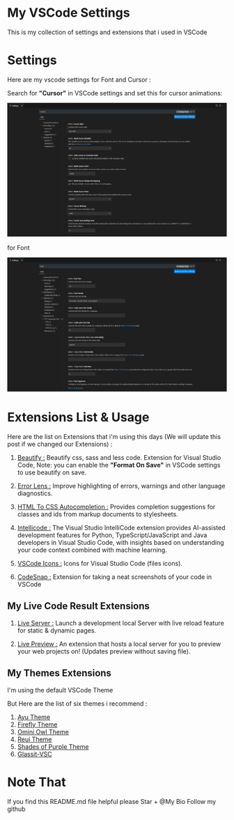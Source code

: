 # My VSCode Settings

This is my collection of settings and extensions that i used in VSCode

# Settings

Here are my vscode settings for Font and Cursor :  
  
Search for **"Cursor"** in VSCode settings and set this for cursor animations:

![screenshot-1](screenshot-1.png)

for Font

![screenshot-1](screenshot-2.png)

# Extensions List & Usage

Here are the list on Extensions that i'm using this days (We will update this post if we changed our Extensions) :

1. <a href="https://github.com/mike7515/code-beautifier" target="_blank">Beautify :</a> Beautify css, sass and less code. Extension for Visual Studio Code, Note: you can enable the **"Format On Save"** in VSCode settings to use beautify on save.

2. <a href="https://github.com/usernamehw/vscode-error-lens" target="_blank">Error Lens :</a> Improve highlighting of errors, warnings and other language diagnostics.

3. <a href="https://github.com/solnurkarim/HTML-to-CSS-autocompletion" target="_blank">HTML To CSS Autocompletion :</a> Provides completion suggestions for classes and ids from markup documents to stylesheets.

4. <a href="https://github.com/MicrosoftDocs/intellicode" target="_blank">Intellicode :</a> The Visual Studio IntelliCode extension provides AI-assisted development features for Python, TypeScript/JavaScript and Java developers in Visual Studio Code, with insights based on understanding your code context combined with machine learning.

5. <a href="https://github.com/vscode-icons/vscode-icons" target="_blank">VSCode Icons :</a> Icons for Visual Studio Code (files icons).

6. <a href="https://github.com/kufii/CodeSnap" target="_blank">CodeSnap :</a> Extension for taking a neat screenshots of your code in VSCode

## My Live Code Result Extensions

1. <a href="https://github.com/ritwickdey/vscode-live-server" target="_blank">Live Server :</a> Launch a development local Server with live reload feature for static & dynamic pages.

2. <a href="https://github.com/microsoft/vscode-livepreview" target="_blank">Live Preview :</a> An extension that hosts a local server for you to preview your web projects on! (Updates preview without saving file).

## My Themes Extensions

I'm using the default VSCode Theme

But Here are the list of six themes i recommend :

1. <a href="https://github.com/ayu-theme/vscode-ayu" target="_blank">Ayu Theme</a>
2. <a href="https://github.com/ankitmlive/firefly-theme" target="_blank">Firefly Theme</a>
3. <a href="https://github.com/guilhermerodz/omni-owl" target="_blank">Omini Owl Theme</a>
4. <a href="https://github.com/barrsan/reui-vscode-theme" target="_blank">Reui Theme</a>
5. <a href="https://github.com/ahmadawais/shades-of-purple-vscode" target="_blank">Shades of Purple Theme</a>
6. <a href="https://github.com/hikarin522/GlassIt-VSC" target="_blank">Glassit-VSC</a>

# Note That

If you find this README.md file helpful please Star + @My Bio Follow my github
